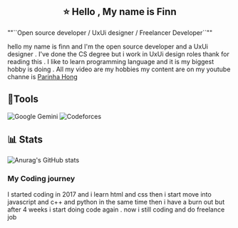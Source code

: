 <h2 color="blue" align="center">⭐ Hello , My name is Finn</h2>
  ""``Open source developer / UxUi designer / Freelancer Developer``""

  hello my name is finn and I'm the open source developer and a UxUi designer . I've done the CS      degree but i work in UxUi design roles thank for reading this . I like to learn programming         language and it is my biggest hobby is doing . All my video are my hobbies my content are on my     youtube channe is <a href="https://www.youtube.com/@ParinhaHong">Parinha Hong</a>

## 🔨Tools
![Google Gemini](https://img.shields.io/badge/google%20gemini-8E75B2?style=for-the-badge&logo=google%20gemini&logoColor=white) ![Codeforces](https://img.shields.io/badge/Codeforces-445f9d?style=for-the-badge&logo=Codeforces&logoColor=white)

## 📊 Stats 
![Anurag's GitHub stats](https://github-readme-stats.vercel.app/api?username=anuraghazra&theme=buefy&show_icons=true)
<detail>
  <summary><h3>My Coding journey</h3></summary>
  I started coding in 2017 and i learn html and css then i start move into javascript and c++ and python in the same time then i have a burn out but after 4 weeks i start doing code again . now i still coding and do freelance job 
</detail>
